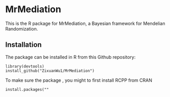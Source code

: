 # MrMediation

This is the R package for MrMediation, a Bayesian framework for Mendelian Randomization.

## Installation

The package can be installed in R from this Github repository:

```
library(devtools)
install_github("ZixuanWu1/MrMediation")
```
To make sure the package , you might to first install RCPP from CRAN

```
install.packages(""
```



